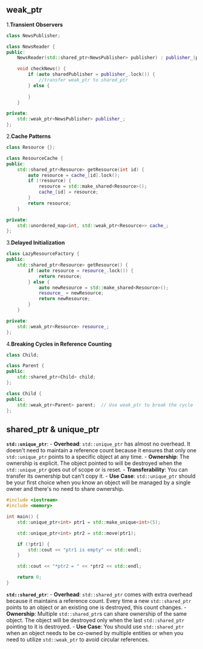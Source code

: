 ## weak_ptr
1.**Transient Observers**
```c++
class NewsPublisher;

class NewsReader {
public:
    NewsReader(std::shared_ptr<NewsPublisher> publisher) : publisher_(publisher) {}

    void checkNews() {
        if (auto sharedPublisher = publisher_.lock()) { 
            //transfer weak_ptr to shared_ptr
        } else {
            
        }
    }

private:
    std::weak_ptr<NewsPublisher> publisher_;
};

```

2.**Cache Patterns**
```c++
class Resource {};

class ResourceCache {
public:
    std::shared_ptr<Resource> getResource(int id) {
        auto resource = cache_[id].lock();
        if (!resource) {
            resource = std::make_shared<Resource>();
            cache_[id] = resource;
        }
        return resource;
    }

private:
    std::unordered_map<int, std::weak_ptr<Resource>> cache_;
};

```

3.**Delayed Initialization**
```c++
class LazyResourceFactory {
public:
    std::shared_ptr<Resource> getResource() {
        if (auto resource = resource_.lock()) {
            return resource;
        } else {
            auto newResource = std::make_shared<Resource>();
            resource_ = newResource;
            return newResource;
        }
    }

private:
    std::weak_ptr<Resource> resource_;
};

```

4.**Breaking Cycles in Reference Counting**
```c++
class Child;

class Parent {
public:
    std::shared_ptr<Child> child;
};

class Child {
public:
    std::weak_ptr<Parent> parent;  // Use weak_ptr to break the cycle
};

```

## shared_ptr & unique_ptr

 **`std::unique_ptr`**:
    - **Overhead**: `std::unique_ptr` has almost no overhead. It doesn't need to maintain a reference count because it ensures that only one `std::unique_ptr` points to a specific object at any time.
    - **Ownership**: The ownership is explicit. The object pointed to will be destroyed when the `std::unique_ptr` goes out of scope or is reset.
    - **Transferability**: You can transfer its ownership but can't copy it.
    - **Use Case**: `std::unique_ptr` should be your first choice when you know an object will be managed by a single owner and there's no need to share ownership.

```c++
#include <iostream>
#include <memory>

int main() {
    std::unique_ptr<int> ptr1 = std::make_unique<int>(5);

    std::unique_ptr<int> ptr2 = std::move(ptr1);

    if (!ptr1) {
        std::cout << "ptr1 is empty" << std::endl;
    }

    std::cout << "*ptr2 = " << *ptr2 << std::endl;

    return 0;
}

```

 **`std::shared_ptr`**:
    - **Overhead**: `std::shared_ptr` comes with extra overhead because it maintains a reference count. Every time a new `std::shared_ptr` points to an object or an existing one is destroyed, this count changes.
    - **Ownership**: Multiple `std::shared_ptr`s can share ownership of the same object. The object will be destroyed only when the last `std::shared_ptr` pointing to it is destroyed.
    - **Use Case**: You should use `std::shared_ptr` when an object needs to be co-owned by multiple entities or when you need to utilize `std::weak_ptr` to avoid circular references.

